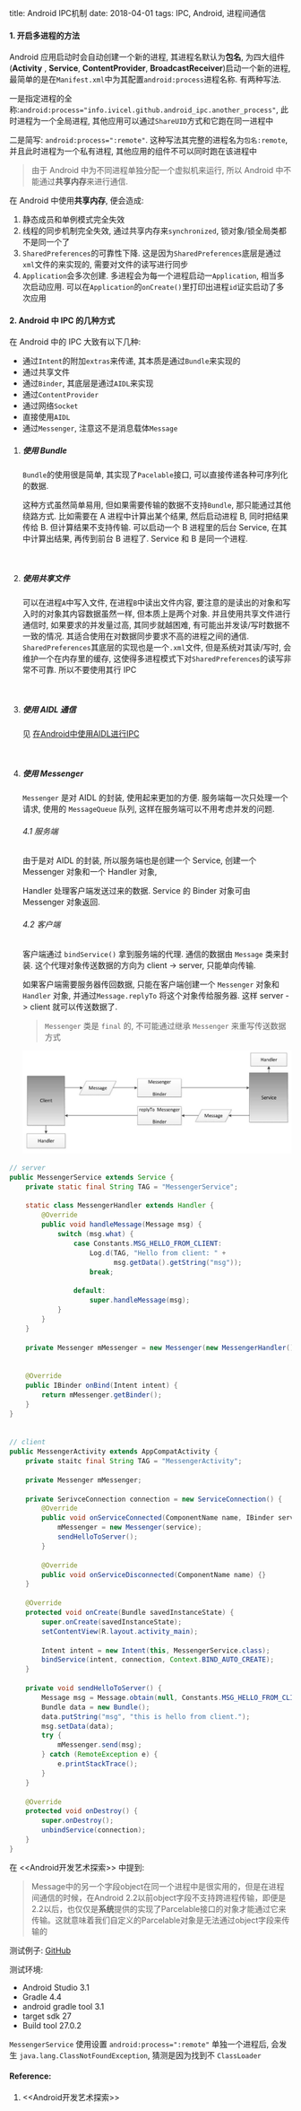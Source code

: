 title: Android IPC机制
date: 2018-04-01
tags: IPC, Android, 进程间通信



#### 1. 开启多进程的方法

Android 应用启动时会自动创建一个新的进程, 其进程名默认为**包名**, 为四大组件(**Activity** , **Service**, **ContentProvider**, **BroadcastReceiver**)启动一个新的进程, 最简单的是在`Manifest.xml`中为其配置`android:process`进程名称. 有两种写法. 

一是指定进程的全称:`android:process="info.ivicel.github.android_ipc.another_process"`, 此时进程为一个全局进程, 其他应用可以通过`ShareUID`方式和它跑在同一进程中

二是简写: `android:process=":remote"`. 这种写法其完整的进程名为`包名:remote`, 并且此时进程为一个私有进程, 其他应用的组件不可以同时跑在该进程中

> 由于 Android 中为不同进程单独分配一个虚拟机来运行, 所以 Android 中不能通过**共享内存**来进行通信. 

在 Android 中使用**共享内存**, 便会造成:

1. 静态成员和单例模式完全失效
2. 线程的同步机制完全失效, 通过共享内存来`synchronized`, 锁对象/锁全局类都不是同一个了
3. `SharedPreferences`的可靠性下降. 这是因为`SharedPreferences`底层是通过`xml`文件的来实现的, 需要对文件的读写进行同步
4. `Application`会多次创建. 多进程会为每一个进程启动一`Application`, 相当多次启动应用. 可以在`Application`的`onCreate()`里打印出进程`id`证实启动了多次应用


#### 2. Android 中 IPC 的几种方式

在 Android 中的 IPC 大致有以下几种: 

* 通过`Intent`的附加`extras`来传递, 其本质是通过`Bundle`来实现的
* 通过共享文件
* 通过`Binder`, 其底层是通过`AIDL`来实现
* 通过`ContentProvider`
* 通过网络`Socket`
* 直接使用`AIDL`
* 通过`Messenger`, 注意这不是消息载体`Message`



1. ##### 使用 Bundle

   `Bundle`的使用很是简单, 其实现了`Pacelable`接口, 可以直接传递各种可序列化的数据. 

   这种方式虽然简单易用, 但如果需要传输的数据不支持`Bundle`, 那只能通过其他绕路方式. 比如需要在 A 进程中计算出某个结果, 然后启动进程 B, 同时把结果传给 B. 但计算结果不支持传输. 可以启动一个 B 进程里的后台 Service, 在其中计算出结果, 再传到前台 B 进程了. Service 和 B 是同一个进程.

   ​

2. ##### 使用共享文件

   可以在进程`A`中写入文件, 在进程`B`中读出文件内容, 要注意的是读出的对象和写入时的对象其内容数据虽然一样, 但本质上是两个对象. 并且使用共享文件进行通信时, 如果要求的并发量过高, 其同步就越困难, 有可能出并发读/写时数据不一致的情况. 其适合使用在对数据同步要求不高的进程之间的通信.
   `SharedPreferences`其底层的实现也是一个`.xml`文件, 但是系统对其读/写时, 会维护一个在内存里的缓存, 这使得多进程模式下对`SharedPreferences`的读写非常不可靠. 所以不要使用其行 IPC

   ​

3. ##### 使用 AIDL 通信

   见 [在Android中使用AIDL进行IPC](./zai-androidzhong-shi-yong-aidljin-xing-ipc.html)

   ​

4. ##### 使用 Messenger

   `Messenger` 是对 AIDL 的封装, 使用起来更加的方便. 服务端每一次只处理一个请求, 使用的 `MessageQueue` 队列, 这样在服务端可以不用考虑并发的问题.

   ###### 4.1 服务端

   由于是对 AIDL 的封装, 所以服务端也是创建一个 Service, 创建一个 Messenger 对象和一个 Handler 对象,

   Handler 处理客户端发送过来的数据. Service 的 Binder 对象可由 Messenger 对象返回.

   ###### 4.2 客户端

   客户端通过 `bindService()` 拿到服务端的代理. 通信的数据由 `Message` 类来封装. 这个代理对象传送数据的方向为 client -> server, 只能单向传输.

   如果客户端需要服务器传回数据, 只能在客户端创建一个 `Messenger` 对象和 `Handler` 对象, 并通过`Message.replyTo` 将这个对象传给服务器. 这样 server -> client 就可以传送数据了.

   > `Messenger` 类是 `final` 的, 不可能通过继承 `Messenger` 来重写传送数据方式

   ![Messenger机制](../../assets/images/Messenger机制.jpeg)



```java
// server 
public MessengerService extends Service {
    private static final String TAG = "MessengerService";
    
    static class MessengerHandler extends Handler {
     	@Override
        public void handleMessage(Message msg) {
         	switch (msg.what) {
                case Constants.MSG_HELLO_FROM_CLIENT:
                    Log.d(TAG, "Hello from client: " + 
                          msg.getData().getString("msg"));
                    break;
                    
                default:
                    super.handleMessage(msg);
            }
        }
    }
    
 	private Messenger mMessenger = new Messenger(new MessengerHandler());   
    
    
    @Override
    public IBinder onBind(Intent intent) {
     	return mMessenger.getBinder();   
    }
}


// client
public MessengerActivity extends AppCompatActivity {
 	private staitc final String TAG = "MessengerActivity";
    
    private Messenger mMessenger;
    
    private SerivceConnection connection = new ServiceConnection() {
     	@Override
        public void onServiceConnected(ComponentName name, IBinder service) {
         	mMessenger = new Messenger(service);
            sendHelloToServer();
        }
        
        @Override
        public void onServiceDisconnected(ComponentName name) {}
    }
    
    @Override
    protected void onCreate(Bundle savedInstanceState) {
        super.onCreate(savedInstanceState);
        setContentView(R.layout.activity_main);
        
        Intent intent = new Intent(this, MessengerService.class);
        bindService(intent, connection, Context.BIND_AUTO_CREATE);
    }
    
    private void sendHelloToServer() {
     	Message msg = Message.obtain(null, Constants.MSG_HELLO_FROM_CLIENT);
        Bundle data = new Bundle();
        data.putString("msg", "this is hello from client.");
        msg.setData(data);
        try {
        	mMessenger.send(msg);
        } catch (RemoteException e) {
         	e.printStackTrace();   
        }
    }
    
    @Override
    protected void onDestroy() {
		super.onDestroy();
        unbindService(connection);
    }
}
```

在 <<Android开发艺术探索>> 中提到:

> Message中的另一个字段object在同一个进程中是很实用的，但是在进程间通信的时候，在Android 2.2以前object字段不支持跨进程传输，即便是2.2以后，也仅仅是**系统**提供的实现了Parcelable接口的对象才能通过它来传输。这就意味着我们自定义的Parcelable对象是无法通过object字段来传输的

测试例子: [GitHub](https://github.com/ivicel/dev-android-samples/tree/master/ipc-with-messenger)

测试环境: 

* Android Studio 3.1
* Gradle 4.4
* android gradle tool 3.1
* target sdk 27
* Build tool 27.0.2

`MessengerService` 使用设置 `android:process=":remote"` 单独一个进程后, 会发生 `java.lang.ClassNotFoundException`, 猜测是因为找到不 `ClassLoader`







#### Reference:

1. <<Android开发艺术探索>>